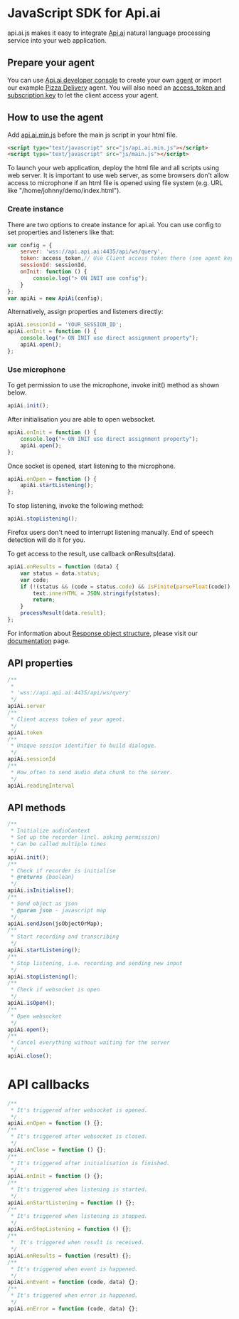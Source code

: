 JavaScript SDK for Api.ai
=====================================
api.ai.js makes it easy to integrate [Api.ai](https://api.ai) natural language processing service into your web application. 

## Prepare your agent

You can use [Api.ai developer console](https://console.api.ai/) to create your own [agent](https://docs.api.ai/docs/get-started) or
import our example [Pizza Delivery](resources/PizzaDelivery.zip) agent.
You will also need an [access_token and subscription key](https://docs.api.ai/docs/authentication) to let the client access your agent.

## How to use the agent

Add [api.ai.min.js](src/api.ai.min.js) before the main js script in your html file.
```html
<script type="text/javascript" src="js/api.ai.min.js"></script>
<script type="text/javascript" src="js/main.js"></script>
```

To launch your web application, deploy the html file and all scripts using web server. It is important to use web server, as some browsers don't allow access to microphone if an html file is opened using file system (e.g. URL like "/home/johnny/demo/index.html").

### Create instance
There are two options to create instance for api.ai.
You can use config to set properties and listeners like that:

```javascript
var config = {
    server: 'wss://api.api.ai:4435/api/ws/query',
    token: access_token,// Use Client access token there (see agent keys).
    sessionId: sessionId,
    onInit: function () {
        console.log("> ON INIT use config");
    }
};
var apiAi = new ApiAi(config);
```

Alternatively, assign properties and listeners directly:

```javascript
apiAi.sessionId = 'YOUR_SESSION_ID';
apiAi.onInit = function () {
    console.log("> ON INIT use direct assignment property");
    apiAi.open();
};
```
### Use microphone
To get permission to use the microphone, invoke init() method as shown below.

```javascript
apiAi.init();
```

After initialisation you are able to open websocket.
```javascript
apiAi.onInit = function () {
    console.log("> ON INIT use direct assignment property");
    apiAi.open();
};
```

Once socket is opened, start listening to the microphone.
 
```javascript
apiAi.onOpen = function () {
    apiAi.startListening();
};
```

To stop listening, invoke the following method:
```javascript
apiAi.stopListening();
```

Firefox users don't need to interrupt listening manually. End of speech detection will do it for you. 

To get access to the result, use callback onResults(data).

```javascript
apiAi.onResults = function (data) {
    var status = data.status;
    var code;
    if (!(status && (code = status.code) && isFinite(parseFloat(code)) && code < 300 && code > 199)) {
        text.innerHTML = JSON.stringify(status);
        return;
    }
    processResult(data.result);
};
```

For information about [Response object structure](https://docs.api.ai/docs/query#response), please visit our [documentation](https://docs.api.ai/) page.

## API properties

```javascript
/**
 * 
 * 'wss://api.api.ai:4435/api/ws/query' 
 */
apiAi.server
/**
 * Client access token of your agent. 
 */
apiAi.token
/**
 * Unique session identifier to build dialogue. 
 */
apiAi.sessionId
/**
 * How often to send audio data chunk to the server.
 */
apiAi.readingInterval
```

## API methods

```javascript
/**
 * Initialize audioContext
 * Set up the recorder (incl. asking permission)
 * Can be called multiple times
 */
apiAi.init();
/**
 * Check if recorder is initialise
 * @returns {boolean}
 */
apiAi.isInitialise();
/**
 * Send object as json
 * @param json - javascript map
 */
apiAi.sendJson(jsObjectOrMap);
/**
 * Start recording and transcribing
 */
apiAi.startListening();
/**
 * Stop listening, i.e. recording and sending new input
 */
apiAi.stopListening();
/**
 * Check if websocket is open
 */
apiAi.isOpen();
/**
 * Open websocket
 */
apiAi.open();
/**
 * Cancel everything without waiting for the server
 */
apiAi.close();
```

# API callbacks

```javascript
/**
 * It's triggered after websocket is opened.
 */
apiAi.onOpen = function () {};
/**
 * It's triggered after websocket is closed. 
 */
apiAi.onClose = function () {};
/**
 * It's triggered after initialisation is finished.
 */
apiAi.onInit = function () {};
/**
 * It's triggered when listening is started. 
 */
apiAi.onStartListening = function () {};
/**
 * It's triggered when listening is stopped.
 */
apiAi.onStopListening = function () {};
/**
 *  It's triggered when result is received.
 */
apiAi.onResults = function (result) {};
/**
 * It's triggered when event is happened.
 */
apiAi.onEvent = function (code, data) {};
/**
 * It's triggered when error is happened.
 */
apiAi.onError = function (code, data) {};
```



